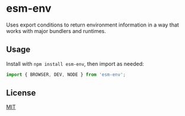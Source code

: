 # esm-env

Uses export conditions to return environment information in a way that works with major bundlers and runtimes.

## Usage

Install with `npm install esm-env`, then import as needed:

```js
import { BROWSER, DEV, NODE } from 'esm-env';
```

## License

[MIT](LICENSE)
